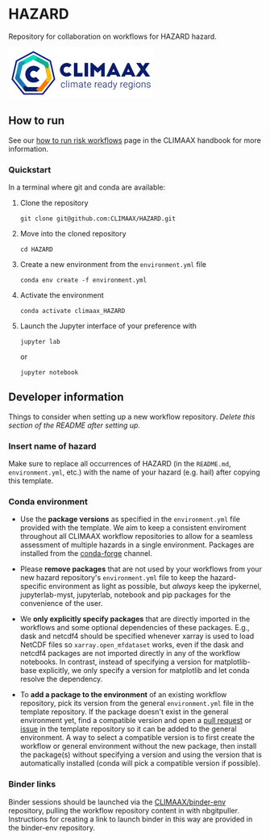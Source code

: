 # HAZARD

Repository for collaboration on workflows for HAZARD hazard.

[<img src="https://raw.githubusercontent.com/CLIMAAX/crabook/main/crabook/logo.png" height="100" />](https://climaax.eu)


## How to run

See our [how to run risk workflows](https://handbook.climaax.eu/notebooks/workflows_how_to.html) page in the CLIMAAX handbook for more information.

### Quickstart

In a terminal where git and conda are available:

1.  Clone the repository

        git clone git@github.com:CLIMAAX/HAZARD.git

2.  Move into the cloned repository

        cd HAZARD

3.  Create a new environment from the `environment.yml` file

        conda env create -f environment.yml

4.  Activate the environment

        conda activate climaax_HAZARD

5.  Launch the Jupyter interface of your preference with

        jupyter lab

    or

        jupyter notebook


## Developer information

Things to consider when setting up a new workflow repository. *Delete this section of the README after setting up.*

### Insert name of hazard

Make sure to replace all occurrences of HAZARD (in the `README.md`, `environment.yml`, etc.) with the name of your hazard (e.g. hail) after copying this template.

### Conda environment

- Use the **package versions** as specified in the `environment.yml` file provided with the template.
  We aim to keep a consistent enviroment throughout all CLIMAAX workflow repositories to allow for a seamless assessment of multiple hazards in a single environment.
  Packages are installed from the [conda-forge](https://conda-forge.org/) channel.

- Please **remove packages** that are not used by your workflows from your new hazard repository's `environment.yml` file to keep the hazard-specific environment as light as possible, but *always* keep the ipykernel, jupyterlab-myst, jupyterlab, notebook and pip packages for the convenience of the user.

- We **only explicitly specify packages** that are directly imported in the workflows and some optional dependencies of these packages.
  E.g., dask and netcdf4 should be specified whenever xarray is used to load NetCDF files so `xarray.open_mfdataset` works, even if the dask and netcdf4 packages are not imported directly in any of the workflow notebooks.
  In contrast, instead of specifying a version for matplotlib-base explicitly, we only specify a version for matplotlib and let conda resolve the dependency.

- To **add a package to the environment** of an existing workflow repository, pick its version from the general `environment.yml` file in the template repository.
  If the package doesn't exist in the general environment yet, find a compatible version and open a [pull request](https://github.com/CLIMAAX/workflow_template/pulls) or [issue](https://github.com/CLIMAAX/workflow_template/issues) in the template repository so it can be added to the general environment.
  A way to select a compatible version is to first create the workflow or general environment without the new package, then install the package(s) without specifying a version and using the version that is automatically installed (conda will pick a compatible version if possible).

### Binder links

Binder sessions should be launched via the [CLIMAAX/binder-env](https://github.com/CLIMAAX/binder-env) repository, pulling the workflow repository content in with nbgitpuller.
Instructions for creating a link to launch binder in this way are provided in the binder-env repository.

